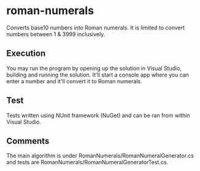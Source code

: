# roman-numerals
Converts base10 numbers into Roman numerals. It is limited to convert numbers between 1 & 3999 inclusively.

## Execution
You may run the program by opening up the solution in Visual Studio, building and running the solution. It'll start a console app where you can enter a number and it'll convert it to Roman numerals.

## Test
Tests written using NUnit framework (NuGet) and can be ran from within Visual Studio.

## Comments
The main algorithm is under RomanNumerals/RomanNumeralGenerator.cs and tests are RomanNumerals/RomanNumeralGeneratorTest.cs.
